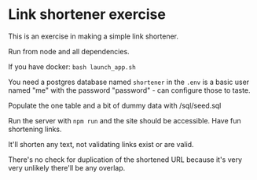 # Link shortener exercise

This is an exercise in making a simple link shortener.

Run from node and all dependencies.

If you have docker:
`bash launch_app.sh`

You need a postgres database named `shortener` in the `.env` is a basic user named "me" with the password "password" - can configure those to taste.

Populate the one table and a bit of dummy data with /sql/seed.sql

Run the server with `npm run` and the site should be accessible. Have fun shortening links.

It'll shorten any text, not validating links exist or are valid.

There's no check for duplication of the shortened URL because it's very very unlikely there'll be any overlap.
